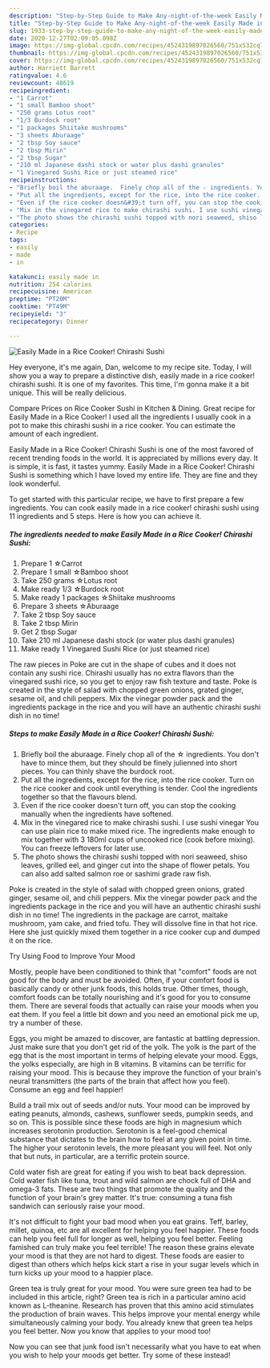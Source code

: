```yaml
---
description: "Step-by-Step Guide to Make Any-night-of-the-week Easily Made in a Rice Cooker! Chirashi Sushi"
title: "Step-by-Step Guide to Make Any-night-of-the-week Easily Made in a Rice Cooker! Chirashi Sushi"
slug: 1933-step-by-step-guide-to-make-any-night-of-the-week-easily-made-in-a-rice-cooker-chirashi-sushi
date: 2020-12-27T02:09:05.098Z
image: https://img-global.cpcdn.com/recipes/4524319897026560/751x532cq70/easily-made-in-a-rice-cooker-chirashi-sushi-recipe-main-photo.jpg
thumbnail: https://img-global.cpcdn.com/recipes/4524319897026560/751x532cq70/easily-made-in-a-rice-cooker-chirashi-sushi-recipe-main-photo.jpg
cover: https://img-global.cpcdn.com/recipes/4524319897026560/751x532cq70/easily-made-in-a-rice-cooker-chirashi-sushi-recipe-main-photo.jpg
author: Harriett Barrett
ratingvalue: 4.6
reviewcount: 48619
recipeingredient:
- "1 Carrot"
- "1 small Bamboo shoot"
- "250 grams Lotus root"
- "1/3 Burdock root"
- "1 packages Shiitake mushrooms"
- "3 sheets Aburaage"
- "2 tbsp Soy sauce"
- "2 tbsp Mirin"
- "2 tbsp Sugar"
- "210 ml Japanese dashi stock or water plus dashi granules"
- "1 Vinegared Sushi Rice or just steamed rice"
recipeinstructions:
- "Briefly boil the aburaage.  Finely chop all of the ☆ ingredients. You don&#39;t have to mince them, but they should be finely julienned into short pieces. You can thinly shave the burdock root."
- "Put all the ingredients, except for the rice, into the rice cooker.  Turn on the rice cooker and cook until everything is tender.  Cool the ingredients together so that the flavours blend."
- "Even if the rice cooker doesn&#39;t turn off, you can stop the cooking manually when the ingredients have softened."
- "Mix in the vinegared rice to make chirashi sushi. I use sushi vinegar You can use plain rice to make mixed rice. The ingredients make enough to mix together with 3 180ml cups of uncooked rice (cook before mixing). You can freeze leftovers for later use."
- "The photo shows the chirashi sushi topped with nori seaweed, shiso leaves, grilled eel, and ginger cut into the shape of flower petals.  You can also add salted salmon roe or sashimi grade raw fish."
categories:
- Recipe
tags:
- easily
- made
- in

katakunci: easily made in 
nutrition: 254 calories
recipecuisine: American
preptime: "PT20M"
cooktime: "PT49M"
recipeyield: "3"
recipecategory: Dinner

---
```



![Easily Made in a Rice Cooker! Chirashi Sushi](https://img-global.cpcdn.com/recipes/4524319897026560/751x532cq70/easily-made-in-a-rice-cooker-chirashi-sushi-recipe-main-photo.jpg)

Hey everyone, it's me again, Dan, welcome to my recipe site. Today, I will show you a way to prepare a distinctive dish, easily made in a rice cooker! chirashi sushi. It is one of my favorites. This time, I'm gonna make it a bit unique. This will be really delicious.

Compare Prices on Rice Cooker Sushi in Kitchen &amp; Dining. Great recipe for Easily Made in a Rice Cooker! I used all the ingredients I usually cook in a pot to make this chirashi sushi in a rice cooker. You can estimate the amount of each ingredient.

Easily Made in a Rice Cooker! Chirashi Sushi is one of the most favored of recent trending foods in the world. It is appreciated by millions every day. It is simple, it is fast, it tastes yummy. Easily Made in a Rice Cooker! Chirashi Sushi is something which I have loved my entire life. They are fine and they look wonderful.


To get started with this particular recipe, we have to first prepare a few ingredients. You can cook easily made in a rice cooker! chirashi sushi using 11 ingredients and 5 steps. Here is how you can achieve it.

<!--inarticleads1-->

##### The ingredients needed to make Easily Made in a Rice Cooker! Chirashi Sushi:

1. Prepare 1 ☆Carrot
1. Prepare 1 small ☆Bamboo shoot
1. Take 250 grams ☆Lotus root
1. Make ready 1/3 ☆Burdock root
1. Make ready 1 packages ☆Shiitake mushrooms
1. Prepare 3 sheets ☆Aburaage
1. Take 2 tbsp Soy sauce
1. Take 2 tbsp Mirin
1. Get 2 tbsp Sugar
1. Take 210 ml Japanese dashi stock (or water plus dashi granules)
1. Make ready 1 Vinegared Sushi Rice (or just steamed rice)


The raw pieces in Poke are cut in the shape of cubes and it does not contain any sushi rice. Chirashi usually has no extra flavors than the vinegared sushi rice, so you get to enjoy raw fish texture and taste. Poke is created in the style of salad with chopped green onions, grated ginger, sesame oil, and chili peppers. Mix the vinegar powder pack and the ingredients package in the rice and you will have an authentic chirashi sushi dish in no time! 

<!--inarticleads2-->

##### Steps to make Easily Made in a Rice Cooker! Chirashi Sushi:

1. Briefly boil the aburaage.  Finely chop all of the ☆ ingredients. You don&#39;t have to mince them, but they should be finely julienned into short pieces. You can thinly shave the burdock root.
1. Put all the ingredients, except for the rice, into the rice cooker.  Turn on the rice cooker and cook until everything is tender.  Cool the ingredients together so that the flavours blend.
1. Even if the rice cooker doesn&#39;t turn off, you can stop the cooking manually when the ingredients have softened.
1. Mix in the vinegared rice to make chirashi sushi. I use sushi vinegar You can use plain rice to make mixed rice. The ingredients make enough to mix together with 3 180ml cups of uncooked rice (cook before mixing). You can freeze leftovers for later use.
1. The photo shows the chirashi sushi topped with nori seaweed, shiso leaves, grilled eel, and ginger cut into the shape of flower petals.  You can also add salted salmon roe or sashimi grade raw fish.


Poke is created in the style of salad with chopped green onions, grated ginger, sesame oil, and chili peppers. Mix the vinegar powder pack and the ingredients package in the rice and you will have an authentic chirashi sushi dish in no time! The ingredients in the package are carrot, maitake mushroom, yam cake, and fried tofu. They will dissolve fine in that hot rice. Here she just quickly mixed them together in a rice cooker cup and dumped it on the rice. 

Try Using Food to Improve Your Mood


Mostly, people have been conditioned to think that "comfort" foods are not good for the body and must be avoided. Often, if your comfort food is basically candy or other junk foods, this holds true. Other times, though, comfort foods can be totally nourishing and it's good for you to consume them. There are several foods that actually can raise your moods when you eat them. If you feel a little bit down and you need an emotional pick me up, try a number of these.

Eggs, you might be amazed to discover, are fantastic at battling depression. Just make sure that you don't get rid of the yolk. The yolk is the part of the egg that is the most important in terms of helping elevate your mood. Eggs, the yolks especially, are high in B vitamins. B vitamins can be terrific for raising your mood. This is because they improve the function of your brain's neural transmitters (the parts of the brain that affect how you feel). Consume an egg and feel happier!

Build a trail mix out of seeds and/or nuts. Your mood can be improved by eating peanuts, almonds, cashews, sunflower seeds, pumpkin seeds, and so on. This is possible since these foods are high in magnesium which increases serotonin production. Serotonin is a feel-good chemical substance that dictates to the brain how to feel at any given point in time. The higher your serotonin levels, the more pleasant you will feel. Not only that but nuts, in particular, are a terrific protein source.

Cold water fish are great for eating if you wish to beat back depression. Cold water fish like tuna, trout and wild salmon are chock full of DHA and omega-3 fats. These are two things that promote the quality and the function of your brain's grey matter. It's true: consuming a tuna fish sandwich can seriously raise your mood. 

It's not difficult to fight your bad mood when you eat grains. Teff, barley, millet, quinoa, etc are all excellent for helping you feel happier. These foods can help you feel full for longer as well, helping you feel better. Feeling famished can truly make you feel terrible! The reason these grains elevate your mood is that they are not hard to digest. These foods are easier to digest than others which helps kick start a rise in your sugar levels which in turn kicks up your mood to a happier place.

Green tea is truly great for your mood. You were sure green tea had to be included in this article, right? Green tea is rich in a particular amino acid known as L-theanine. Research has proven that this amino acid stimulates the production of brain waves. This helps improve your mental energy while simultaneously calming your body. You already knew that green tea helps you feel better. Now you know that applies to your mood too!

Now you can see that junk food isn't necessarily what you have to eat when you wish to help your moods get better. Try some of these instead!

